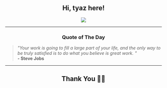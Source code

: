 <h2 align="center"> Hi, tyaz here!</h2>

<p align="center">
<a href="https://github.com/tyazx" alt="github streak"><img src="https://dvst-streak.herokuapp.com/?user=tyazx&theme=tokyonight&fire=DD472C"></a>
</p>

<hr>
<h3 align="center">Quote of The Day</h3>
<p align="center">
<blockquote>
<i>"Your work is going to fill a large part of your life, and the only way to be truly satisfied is to do what you believe is great work. "</i>
<br>
<b>- Steve Jobs</b>
</blockquote>
</p>


<hr>
<h2 align="center">Thank You 🙏🏼</h2>
